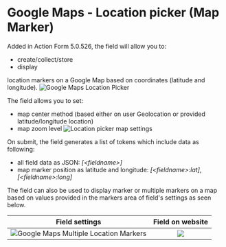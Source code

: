 # Google Maps - Location picker (Map Marker)

Added in Action Form 5.0.526, the field will allow you to:
* create/collect/store 
* display
  
location markers on a Google Map based on coordinates (latitude and longitude).
![Google Maps Location Picker](https://static.dnnsharp.com/documentation/google_maps_location_picker.png)

The field allows you to set:
* map center method (based either on user Geolocation or provided latitude/longitude location)
* map zoom level
![Location picker map settings](https://static.dnnsharp.com/documentation/google_maps_location_picker_settings.png)

On submit, the field generates a list of tokens which include data as following:
* all field data as JSON: _[\<fieldname\>]_
* map marker position as latitude and longitude: _[\<fieldname\>:lat]_, _[\<fieldname\>:long]_

The field can also be used to display marker or multiple markers on a map based on values provided in the markers area of field's settings as seen below.

Field settings           |  Field on website
:-------------------------:|:-------------------------:
![Google Maps Multiple Location Markers](https://static.dnnsharp.com/documentation/google_maps_display_multiple_markers.png)  |  ![](https://static.dnnsharp.com/documentation/google_maps_multiple_markers.png)